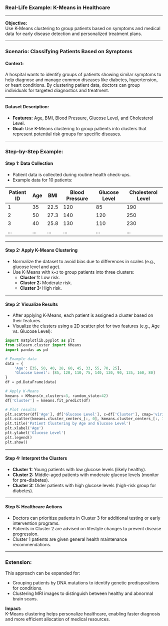 ### Real-Life Example: **K-Means in Healthcare**

---

**Objective:**  
Use K-Means clustering to group patients based on symptoms and medical data for early disease detection and personalized treatment plans.

---

### **Scenario: Classifying Patients Based on Symptoms**

#### **Context:**  
A hospital wants to identify groups of patients showing similar symptoms to help diagnose and manage common diseases like diabetes, hypertension, or heart conditions. By clustering patient data, doctors can group individuals for targeted diagnostics and treatment.

---

#### **Dataset Description:**  
- **Features:** Age, BMI, Blood Pressure, Glucose Level, and Cholesterol Level.  
- **Goal:** Use K-Means clustering to group patients into clusters that represent potential risk groups for specific diseases.

---

### **Step-by-Step Example:**

#### **Step 1: Data Collection**
- Patient data is collected during routine health check-ups.  
- Example data for 10 patients:  

| **Patient ID** | **Age** | **BMI** | **Blood Pressure** | **Glucose Level** | **Cholesterol Level** |
|----------------|---------|---------|--------------------|-------------------|-----------------------|
| 1              | 35      | 22.5    | 120                | 85                | 190                   |
| 2              | 50      | 27.3    | 140                | 120               | 250                   |
| 3              | 40      | 25.8    | 130                | 110               | 230                   |
| ...            | ...     | ...     | ...                | ...               | ...                   |

---

#### **Step 2: Apply K-Means Clustering**
- Normalize the dataset to avoid bias due to differences in scales (e.g., glucose level and age).  
- Use K-Means with `k=3` to group patients into three clusters:  
  - **Cluster 1:** Low risk.  
  - **Cluster 2:** Moderate risk.  
  - **Cluster 3:** High risk.  

---

#### **Step 3: Visualize Results**
- After applying K-Means, each patient is assigned a cluster based on their features.  
- Visualize the clusters using a 2D scatter plot for two features (e.g., Age vs. Glucose Level):  

```python
import matplotlib.pyplot as plt
from sklearn.cluster import KMeans
import pandas as pd

# Example data
data = {
    'Age': [35, 50, 40, 28, 60, 45, 33, 55, 70, 25],
    'Glucose Level': [85, 120, 110, 75, 140, 130, 90, 135, 160, 80]
}
df = pd.DataFrame(data)

# Apply K-Means
kmeans = KMeans(n_clusters=3, random_state=42)
df['Cluster'] = kmeans.fit_predict(df)

# Plot results
plt.scatter(df['Age'], df['Glucose Level'], c=df['Cluster'], cmap='viridis', s=50)
plt.scatter(kmeans.cluster_centers_[:, 0], kmeans.cluster_centers_[:, 1], c='red', marker='X', s=200, label='Centroids')
plt.title('Patient Clustering by Age and Glucose Level')
plt.xlabel('Age')
plt.ylabel('Glucose Level')
plt.legend()
plt.show()
```

---

#### **Step 4: Interpret the Clusters**
- **Cluster 1:** Young patients with low glucose levels (likely healthy).  
- **Cluster 2:** Middle-aged patients with moderate glucose levels (monitor for pre-diabetes).  
- **Cluster 3:** Older patients with high glucose levels (high-risk group for diabetes).  

---

#### **Step 5: Healthcare Actions**
- Doctors can prioritize patients in Cluster 3 for additional testing or early intervention programs.  
- Patients in Cluster 2 are advised on lifestyle changes to prevent disease progression.  
- Cluster 1 patients are given general health maintenance recommendations.

---

### **Extension:**
This approach can be expanded for:  
- Grouping patients by DNA mutations to identify genetic predispositions for conditions.  
- Clustering MRI images to distinguish between healthy and abnormal brain scans.

**Impact:**  
K-Means clustering helps personalize healthcare, enabling faster diagnosis and more efficient allocation of medical resources.